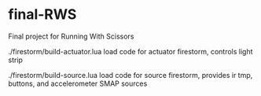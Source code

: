 # final-RWS
Final project for Running With Scissors



./firestorm/build-actuator.lua
  load code for actuator firestorm, controls light strip

./firestorm/build-source.lua
  load code for source firestorm, provides ir tmp, buttons, and accelerometer SMAP sources


 

